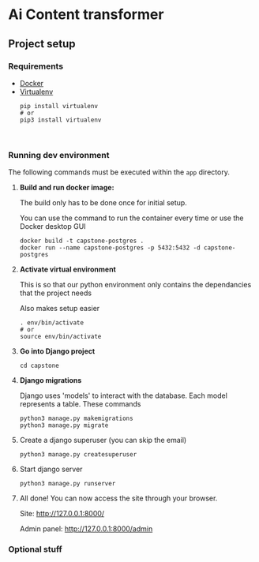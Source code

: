# Ai Content transformer

## Project setup

### Requirements
- [Docker](https://www.docker.com/)
- [Virtualenv](https://pypi.org/project/virtualenv/)
    ```
    pip install virtualenv
    # or
    pip3 install virtualenv
    ```


<br>

### Running dev environment

The following commands must be executed within the `app` directory.

1. **Build and run docker image:** 
    
    The build only has to be done once for initial setup.
    
    You can use the command to run the container every time or use the Docker desktop GUI
    ```
    docker build -t capstone-postgres .
    docker run --name capstone-postgres -p 5432:5432 -d capstone-postgres
    ```
2. **Activate virtual environment**

    This is so that our python environment only contains the dependancies that the project needs

    Also makes setup easier 
    ```
    . env/bin/activate
    # or
    source env/bin/activate
    ```
3. **Go into Django project**
    ```
    cd capstone
    ```

4. **Django migrations**

    Django uses 'models' to interact with the database. Each model represents a table. These commands
    ```
    python3 manage.py makemigrations
    python3 manage.py migrate
    ```
5. Create a django superuser (you can skip the email)
    ```
    python3 manage.py createsuperuser
    ```
6. Start django server
    ```
    python3 manage.py runserver
    ```
7. All done! You can now access the site through your browser.
    
    Site: http://127.0.0.1:8000/ 
    
    Admin panel: http://127.0.0.1:8000/admin

### Optional stuff

#### 